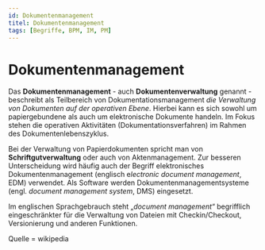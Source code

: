 ```yaml
---
id: Dokumentenmanagement
titel: Dokumentenmanagement
tags: [Begriffe, BPM, IM, PM]
---
```


# Dokumentenmanagement

Das **Dokumentenmanagement** - auch **Dokumentenverwaltung** genannt - beschreibt als Teilbereich von Dokumentationsmanagement *die Verwaltung von Dokumenten auf der operativen Ebene*. Hierbei kann es sich sowohl um papiergebundene als auch um elektronische Dokumente handeln. Im Fokus stehen die operativen Aktivitäten (Dokumentationsverfahren) im Rahmen des  Dokumentenlebenszyklus. 

Bei der Verwaltung von Papierdokumenten spricht man von **Schriftgutverwaltung** oder auch von Aktenmanagement. Zur besseren Unterscheidung wird häufig auch der Begriff elektronisches Dokumentenmanagement (englisch e*lectronic document management*, EDM) verwendet. Als Software werden Dokumentenmanagementsysteme (engl. *document management system*, DMS) eingesetzt.

Im englischen Sprachgebrauch steht „*document management*“ begrifflich eingeschränkter für die Verwaltung von Dateien mit Checkin/Checkout, Versionierung und anderen Funktionen.

Quelle = wikipedia